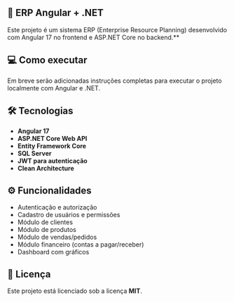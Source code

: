 ## 💼 ERP Angular + .NET
Este projeto é um sistema ERP (Enterprise Resource Planning) desenvolvido com Angular 17 no frontend e ASP.NET Core no backend.**

## 💻 Como executar
Em breve serão adicionadas instruções completas para executar o projeto localmente com Angular e .NET.

## 🛠 Tecnologias
- **Angular 17**  
- **ASP.NET Core Web API**  
- **Entity Framework Core**  
- **SQL Server**  
- **JWT para autenticação**  
- **Clean Architecture**

## ⚙️ Funcionalidades
- Autenticação e autorização  
- Cadastro de usuários e permissões  
- Módulo de clientes  
- Módulo de produtos  
- Módulo de vendas/pedidos  
- Módulo financeiro (contas a pagar/receber)  
- Dashboard com gráficos

## 📄 Licença
Este projeto está licenciado sob a licença **MIT**.
